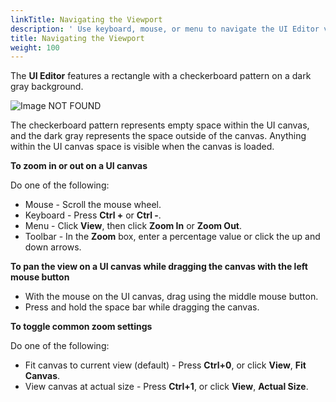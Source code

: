 ```yaml
---
linkTitle: Navigating the Viewport
description: ' Use keyboard, mouse, or menu to navigate the UI Editor viewport in Open 3D Engine. '
title: Navigating the Viewport
weight: 100
---
```


The **UI Editor** features a rectangle with a checkerboard pattern on a dark gray background.

![Image NOT FOUND](/images/user-guide/interactivity/user-interface/canvases/ui-checkerboard.png)

The checkerboard pattern represents empty space within the UI canvas, and the dark gray represents the space outside of the canvas. Anything within the UI canvas space is visible when the canvas is loaded.

**To zoom in or out on a UI canvas**

Do one of the following:
+ Mouse - Scroll the mouse wheel.
+ Keyboard - Press **Ctrl +** or **Ctrl -**.
+ Menu - Click **View**, then click **Zoom In** or **Zoom Out**.
+ Toolbar - In the **Zoom** box, enter a percentage value or click the up and down arrows.

**To pan the view on a UI canvas while dragging the canvas with the left mouse button**
+ With the mouse on the UI canvas, drag using the middle mouse button.
+ Press and hold the space bar while dragging the canvas.

**To toggle common zoom settings**

Do one of the following:
+ Fit canvas to current view (default) - Press **Ctrl+0**, or click **View**, **Fit Canvas**.
+ View canvas at actual size - Press **Ctrl+1**, or click **View**, **Actual Size**.
